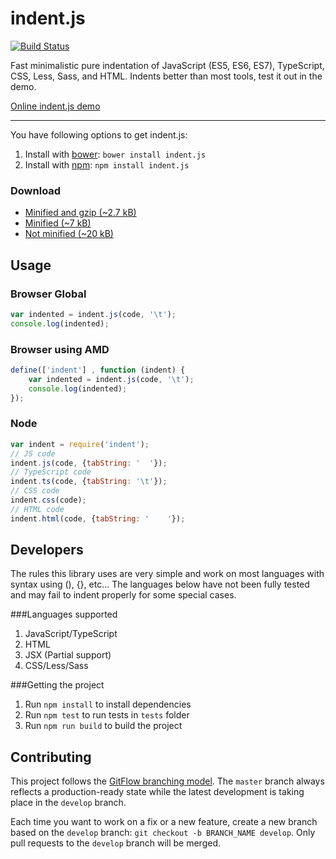 # indent.js

[![Build Status](https://travis-ci.org/zebzhao/indent.js.svg?branch=master)](https://travis-ci.org/zebzhao/indent.js)

Fast minimalistic pure indentation of JavaScript (ES5, ES6, ES7), TypeScript, CSS, Less, Sass, and HTML.
Indents better than most tools, test it out in the demo.

[Online indent.js demo](https://zebzhao.github.io/indent.js/)

---

You have following options to get indent.js:

1. Install with [bower](http://bower.io): ```bower install indent.js```
2. Install with [npm](https://www.npmjs.com): ```npm install indent.js```

### Download

* [Minified and gzip (~2.7 kB)](https://raw.githubusercontent.com/zebzhao/indent.js/master/lib/indent.min.js)
* [Minified (~7 kB)](https://raw.githubusercontent.com/zebzhao/indent.js/master/lib/indent.min.js)
* [Not minified (~20 kB)](https://raw.githubusercontent.com/zebzhao/indent.js/master/lib/indent.js)

Usage
---

### Browser Global
```javascript
var indented = indent.js(code, '\t');
console.log(indented);
```

### Browser using AMD
```javascript
define(['indent'] , function (indent) {
    var indented = indent.js(code, '\t');
    console.log(indented);
});
```

### Node
```javascript
var indent = require('indent');
// JS code
indent.js(code, {tabString: '  '});
// TypeScript code
indent.ts(code, {tabString: '\t'});
// CSS code
indent.css(code);
// HTML code
indent.html(code, {tabString: '    '});
```

Developers
---

The rules this library uses are very simple and work on most languages with syntax using (), {}, etc...
The languages below have not been fully tested and may fail to indent properly for some special cases.

###Languages supported

1. JavaScript/TypeScript
2. HTML
3. JSX (Partial support)
4. CSS/Less/Sass

###Getting the project

1. Run `npm install` to install dependencies
2. Run `npm test` to run tests in `tests` folder
3. Run `npm run build` to build the project

## Contributing

This project follows the [GitFlow branching model](http://nvie.com/posts/a-successful-git-branching-model).
The ```master``` branch always reflects a production-ready state while the latest development is taking place in the ```develop``` branch.

Each time you want to work on a fix or a new feature, create a new branch based on the ```develop``` branch: ```git checkout -b BRANCH_NAME develop```. Only pull requests to the ```develop``` branch will be merged.
